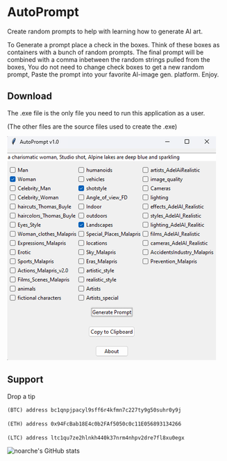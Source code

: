 # AutoPrompt
Create random prompts to help with learning how to generate AI art. 


To Generate a prompt place a check in the boxes. 
Think of these boxes as containers with a bunch of random prompts.
The final prompt will be combined with a comma inbetween
the random strings pulled from the boxes,
You do not need to change check boxes to get a new random
prompt,
Paste the prompt into your favorite Al-image gen. platform.
Enjoy.


## Download

The .exe file is the only file you need to run this application as a user. 

(The other files are the source files used to create the .exe)




![screenshot](https://github.com/noarche/AutoPrompt/blob/main/source/Screenshot.png?raw=true)


## Support

Drop a tip

    (BTC) address bc1qnpjpacyl9sff6r4kfmn7c227ty9g50suhr0y9j
    
    (ETH) address 0x94FcBab18E4c0b2FAf5050c0c11E056893134266
    
    (LTC) address ltc1qu7ze2hlnkh440k37nrm4nhpv2dre7fl8xu0egx



![noarche's GitHub stats](https://github-readme-stats.vercel.app/api?username=noarche&show_icons=true&theme=transparent)

